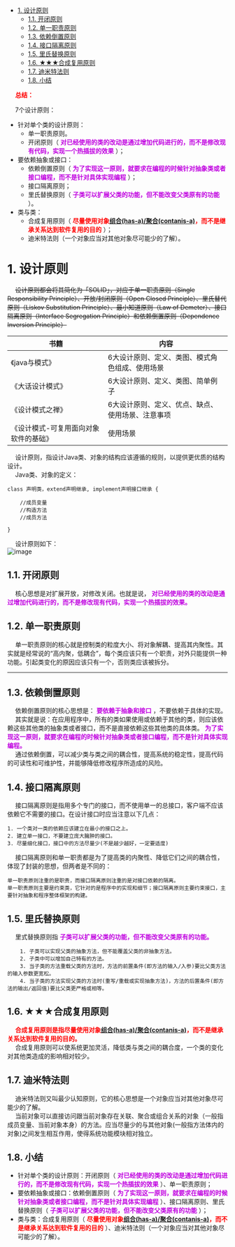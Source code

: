 

<!-- TOC -->

- [1. 设计原则](#1-设计原则)
    - [1.1. 开闭原则](#11-开闭原则)
    - [1.2. 单一职责原则](#12-单一职责原则)
    - [1.3. 依赖倒置原则](#13-依赖倒置原则)
    - [1.4. 接口隔离原则](#14-接口隔离原则)
    - [1.5. 里氏替换原则](#15-里氏替换原则)
    - [1.6. ★★★合成复用原则](#16-★★★合成复用原则)
    - [1.7. 迪米特法则](#17-迪米特法则)
    - [1.8. 小结](#18-小结)

<!-- /TOC -->

&emsp; **<font color = "red">总结：</font>**  

&emsp; 7个设计原则：  
* 针对单个类的设计原则：  
    * 单一职责原则。   
    * 开闭原则（ **<font color = "clime">对已经使用的类的改动是通过增加代码进行的，而不是修改现有代码，实现一个热插拔的效果</font>** ）；
* 要依赖抽象或接口：  
    * 依赖倒置原则（ **<font color = "clime">为了实现这一原则，就要求在编程的时候针对抽象类或者接口编程，而不是针对具体实现编程</font>** ）； 
    * 接口隔离原则；     
    * 里氏替换原则（ **<font color = "clime">子类可以扩展父类的功能，但不能改变父类原有的功能</font>** ）。  
* 类与类：  
    * 合成复用原则（ **<font color = "red">尽量使用对象[组合(has-a)/聚合(contanis-a)](/docs/java/Design/compose.md)，而不是继承关系达到软件复用的目的</font>** ）；
    * 迪米特法则（一个对象应当对其他对象尽可能少的了解）。  


# 1. 设计原则
&emsp; ~~设计原则都会将其简化为「SOLID」，对应于单一职责原则（Single Responsibility Principle）、开放/封闭原则（Open Closed Principle）、里氏替代原则（Liskov Substitution Principle）、最小知道原则（Law of Demeter）、接口隔离原则（Interface Segregation Principle）和依赖倒置原则（Dependence Inversion Principle）~~  
<!-- 
https://mp.weixin.qq.com/s/jzPjOGhYLFVWUYIAD33lYA
https://mp.weixin.qq.com/s/38zETXT9jMxFg4quQkPgpg
https://mp.weixin.qq.com/s/HVB6-w_V-aJ_pnCLcGuKfQ
-->

|书籍|内容|
|---|---|
|《java与模式》|	6大设计原则、定义、类图、模式角色组成、使用场景|
|《大话设计模式》|	6大设计原则、定义、类图、简单例子|
|《设计模式之禅》|	6大设计原则、定义、优点、缺点、使用场景、注意事项|
|《设计模式-可复用面向对象软件的基础》|	使用场景|


&emsp; 设计原则，指设计Java类、对象的结构应该遵循的规则，以提供更优质的结构设计。  
&emsp; Java类、对象的定义：  

```
class 声明类，extend声明继承, implement声明接口继承 {  

	//成员变量
	//构造方法
	//成员方法

}
```
&emsp; 设计原则如下：  
![image](http://www.wt1814.com/static/view/images/java/design/design-3.png)  

## 1.1. 开闭原则  
&emsp; 核心思想是对扩展开放，对修改关闭。也就是说， **<font color = "clime">对已经使用的类的改动是通过增加代码进行的，而不是修改现有代码，实现一个热插拔的效果。</font>**  

## 1.2. 单一职责原则  
&emsp; 单一职责原则的核心就是控制类的粒度大小、将对象解耦、提高其内聚性。其实就是经常说的“高内聚，低耦合”，每个类应该只有一个职责，对外只能提供一种功能。引起类变化的原因应该只有一个，否则类应该被拆分。  

----

## 1.3. 依赖倒置原则  
&emsp; 依赖倒置原则的核心思想是： **<font color = "clime">要依赖于抽象和接口</font>** ，不要依赖于具体的实现。  
&emsp; 其实就是说：在应用程序中，所有的类如果使用或依赖于其他的类，则应该依赖这些其他类的抽象类或者接口，而不是直接依赖这些其他类的具体类。 **<font color = "clime">为了实现这一原则，就要求在编程的时候针对抽象类或者接口编程，而不是针对具体实现编程。</font>**  
&emsp; 通过依赖倒置，可以减少类与类之间的耦合性，提高系统的稳定性，提高代码的可读性和可维护性，并能够降低修改程序所造成的风险。  

## 1.4. 接口隔离原则  
&emsp; 接口隔离原则是指用多个专门的接口，而不使用单一的总接口，客户端不应该依赖它不需要的接口。在设计接口时应当注意以下几点：  
        
    1. 一个类对一类的依赖应该建立在最小的接口之上。  
    2. 建立单一接口，不要建立庞大臃肿的接口。  
    3. 尽量细化接口，接口中的方法尽量少(不是越少越好，一定要适度)  
        
&emsp; 接口隔离原则和单一职责都是为了提高类的内聚性、降低它们之间的耦合性，体现了封装的思想，但两者是不同的：  
    
    单一职责原则注重的是职责，而接口隔离原则注重的是对接口依赖的隔离。  
    单一职责原则主要是约束类，它针对的是程序中的实现和细节；接口隔离原则主要约束接口，主要针对抽象和程序整体框架的构建。  

## 1.5. 里氏替换原则  
&emsp; 里式替换原则指 **<font color = "clime">子类可以扩展父类的功能，但不能改变父类原有的功能。</font>**  

        1. 子类可以实现父类的抽象方法，但不能覆盖父类的非抽象方法。  
        2. 子类中可以增加自己特有的方法。  
        3. 当子类的方法重载父类的方法时，方法的前置条件(即方法的输入/入参)要比父类方法的输入参数更宽松。  
        4. 当子类的方法实现父类的方法时(重写/重载或实现抽象方法)，方法的后置条件(即方法的输出/返回值)要比父类更严格或相等。  

## 1.6. ★★★合成复用原则  
&emsp; **<font color = "red">合成复用原则是指尽量使用对象[组合(has-a)/聚合(contanis-a)](/docs/java/Design/compose.md)，而不是继承关系达到软件复用的目的。</font>**  
&emsp; 合成复用原则可以使系统更加灵活，降低类与类之间的耦合度，一个类的变化对其他类造成的影响相对较少。  

## 1.7. 迪米特法则  
&emsp; 迪米特法则又叫最少认知原则，它的核心思想是一个对象应当对其他对象尽可能少的了解。  
&emsp; 当前对象可以直接访问跟当前对象存在关联、聚合或组合关系的对象（一般指成员变量、当前对象本身）的方法。应当尽量少的与其他对象(一般指方法体内的对象)之间发生相互作用，使得系统功能模块相对独立。  

## 1.8. 小结  
* 针对单个类的设计原则：开闭原则（ **<font color = "clime">对已经使用的类的改动是通过增加代码进行的，而不是修改现有代码，实现一个热插拔的效果</font>** ）、单一职责原则；  
* 要依赖抽象或接口：依赖倒置原则（ **<font color = "clime">为了实现这一原则，就要求在编程的时候针对抽象类或者接口编程，而不是针对具体实现编程</font>** ）、接口隔离原则、里氏替换原则（ **<font color = "clime">子类可以扩展父类的功能，但不能改变父类原有的功能</font>** ）；  
* 类与类：合成复用原则（ **<font color = "red">尽量使用对象[组合(has-a)/聚合(contanis-a)](/docs/java/Design/compose.md)，而不是继承关系达到软件复用的目的</font>** ）、迪米特法则（一个对象应当对其他对象尽可能少的了解）。  